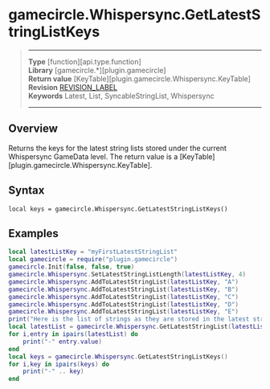 # gamecircle.Whispersync.GetLatestStringListKeys

> --------------------- ------------------------------------------------------------------------------------------
> __Type__              [function][api.type.function]  
> __Library__           [gamecircle.*][plugin.gamecircle]  
> __Return value__      [KeyTable][plugin.gamecircle.Whispersync.KeyTable]  
> __Revision__          [REVISION_LABEL](REVISION_URL)  
> __Keywords__          Latest, List, SyncableStringList, Whispersync   
> --------------------- ------------------------------------------------------------------------------------------


## Overview
Returns the keys for the latest string lists stored under the current Whispersync GameData level. The return value is a [KeyTable][plugin.gamecircle.Whispersync.KeyTable].


## Syntax
	local keys = gamecircle.Whispersync.GetLatestStringListKeys()
	
## Examples

``````lua  
local latestListKey = "myFirstLatestStringList"  
local gamecircle = require("plugin.gamecircle")  
gamecircle.Init(false, false, true)  
gamecircle.Whispersync.SetLatestStringListLength(latestListKey, 4)  
gamecircle.Whispersync.AddToLatestStringList(latestListKey, "A")
gamecircle.Whispersync.AddToLatestStringList(latestListKey, "B")
gamecircle.Whispersync.AddToLatestStringList(latestListKey, "C")
gamecircle.Whispersync.AddToLatestStringList(latestListKey, "D") 
gamecircle.Whispersync.AddToLatestStringList(latestListKey, "E") 
print("Here is the list of strings as they are stored in the latest string list. They should be in the order from latest to oldest.")  
local latestList = gamecircle.Whispersync.GetLatestStringList(latestListKey)  
for i,entry in ipairs(latestList) do  
	print("-" entry.value)  
end  
local keys = gamecircle.Whispersync.GetLatestStringListKeys()  
for i,key in ipairs(keys) do  
	print("-" .. key)  
end  
``````
